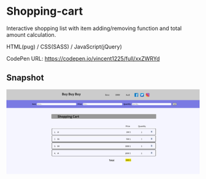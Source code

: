 # Shopping-cart

Interactive shopping list with item adding/removing function and total amount calculation.

HTML(pug) / CSS(SASS) / JavaScript(jQuery)

CodePen URL: https://codepen.io/vincent1225/full/xxZWRYd


## Snapshot

![Shopping-Cart](https://github.com/Saint1225/Shopping-Cart/blob/master/Shopping-Cart.png)
